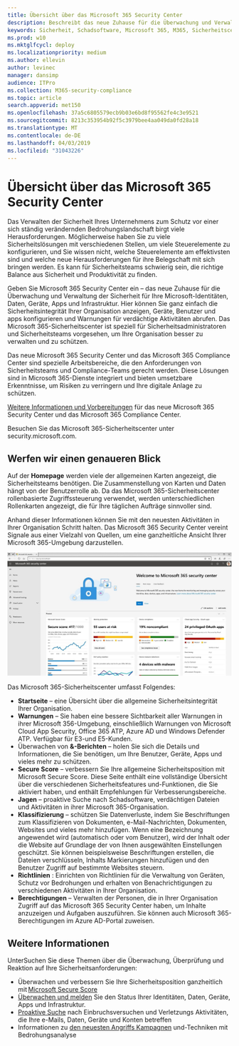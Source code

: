 ```yaml
---
title: Übersicht über das Microsoft 365 Security Center
description: Beschreibt das neue Zuhause für die Überwachung und Verwaltung der Sicherheit für Ihre Microsoft-Identitäten, Daten, Geräte und apps.
keywords: Sicherheit, Schadsoftware, Microsoft 365, M365, Sicherheitscenter, Überwachung, Bericht, Identitäten, Daten, Geräte, Apps
ms.prod: w10
ms.mktglfcycl: deploy
ms.localizationpriority: medium
ms.author: ellevin
author: levinec
manager: dansimp
audience: ITPro
ms.collection: M365-security-compliance
ms.topic: article
search.appverid: met150
ms.openlocfilehash: 37a5c6805579ecb9b03e6bd8f95562fe4c3e9521
ms.sourcegitcommit: 8213c353954b92f5c3979bee4aa049da0fd28a18
ms.translationtype: MT
ms.contentlocale: de-DE
ms.lasthandoff: 04/03/2019
ms.locfileid: "31043226"
---
```

# <a name="overview-of-the-microsoft-365-security-center"></a>Übersicht über das Microsoft 365 Security Center

Das Verwalten der Sicherheit Ihres Unternehmens zum Schutz vor einer sich ständig verändernden Bedrohungslandschaft birgt viele Herausforderungen. Möglicherweise haben Sie zu viele Sicherheitslösungen mit verschiedenen Stellen, um viele Steuerelemente zu konfigurieren, und Sie wissen nicht, welche Steuerelemente am effektivsten sind und welche neue Herausforderungen für ihre Belegschaft mit sich bringen werden. Es kann für Sicherheitsteams schwierig sein, die richtige Balance aus Sicherheit und Produktivität zu finden.

Geben Sie Microsoft 365 Security Center ein – das neue Zuhause für die Überwachung und Verwaltung der Sicherheit für Ihre Microsoft-Identitäten, Daten, Geräte, Apps und Infrastruktur. Hier können Sie ganz einfach die Sicherheitsintegrität Ihrer Organisation anzeigen, Geräte, Benutzer und apps konfigurieren und Warnungen für verdächtige Aktivitäten abrufen. Das Microsoft 365-Sicherheitscenter ist speziell für Sicherheitsadministratoren und Sicherheitsteams vorgesehen, um Ihre Organisation besser zu verwalten und zu schützen.

Das neue Microsoft 365 Security Center und das Microsoft 365 Compliance Center sind spezielle Arbeitsbereiche, die den Anforderungen von Sicherheitsteams und Compliance-Teams gerecht werden. Diese Lösungen sind in Microsoft 365-Dienste integriert und bieten umsetzbare Erkenntnisse, um Risiken zu verringern und Ihre digitale Anlage zu schützen.

[Weitere Informationen und Vorbereitungen](https://docs.microsoft.com/en-us/office365/securitycompliance/microsoft-security-and-compliance) für das neue Microsoft 365 Security Center und das Microsoft 365 Compliance Center.

Besuchen Sie das Microsoft 365-Sicherheitscenter unter security.microsoft.com.  

## <a name="lets-take-a-closer-look"></a>Werfen wir einen genaueren Blick

Auf der **Homepage** werden viele der allgemeinen Karten angezeigt, die Sicherheitsteams benötigen. Die Zusammenstellung von Karten und Daten hängt von der Benutzerrolle ab. Da das Microsoft 365-Sicherheitscenter rollenbasierte Zugriffssteuerung verwendet, werden unterschiedlichen Rollenkarten angezeigt, die für Ihre täglichen Aufträge sinnvoller sind.  

Anhand dieser Informationen können Sie mit den neuesten Aktivitäten in Ihrer Organisation Schritt halten. Das Microsoft 365 Security Center vereint Signale aus einer Vielzahl von Quellen, um eine ganzheitliche Ansicht Ihrer Microsoft 365-Umgebung darzustellen.

![Microsoft 365 Security-Startseite](./media/security-docs/home.jpg)

Das Microsoft 365-Sicherheitscenter umfasst Folgendes:

* **Startseite** – eine Übersicht über die allgemeine Sicherheitsintegrität Ihrer Organisation.
* **Warnungen** – Sie haben eine bessere Sichtbarkeit aller Warnungen in ihrer Microsoft 356-Umgebung, einschließlich Warnungen von Microsoft Cloud App Security, Office 365 ATP, Azure AD und Windows Defender ATP. Verfügbar für E3-und E5-Kunden.  
* Überwachen von **&-Berichten** – holen Sie sich die Details und Informationen, die Sie benötigen, um Ihre Benutzer, Geräte, Apps und vieles mehr zu schützen. 
* **Secure Score** – verbessern Sie Ihre allgemeine Sicherheitsposition mit Microsoft Secure Score. Diese Seite enthält eine vollständige Übersicht über die verschiedenen Sicherheitsfeatures und-Funktionen, die Sie aktiviert haben, und enthält Empfehlungen für Verbesserungsbereiche.
* **Jagen** – proaktive Suche nach Schadsoftware, verdächtigen Dateien und Aktivitäten in ihrer Microsoft 365-Organisation.
* **Klassifizierung** – schützen Sie Datenverluste, indem Sie Beschriftungen zum Klassifizieren von Dokumenten, e-Mail-Nachrichten, Dokumenten, Websites und vieles mehr hinzufügen. Wenn eine Bezeichnung angewendet wird (automatisch oder vom Benutzer), wird der Inhalt oder die Website auf Grundlage der von Ihnen ausgewählten Einstellungen geschützt. Sie können beispielsweise Beschriftungen erstellen, die Dateien verschlüsseln, Inhalts Markierungen hinzufügen und den Benutzer Zugriff auf bestimmte Websites steuern.
* **Richtlinien** : Einrichten von Richtlinien für die Verwaltung von Geräten, Schutz vor Bedrohungen und erhalten von Benachrichtigungen zu verschiedenen Aktivitäten in Ihrer Organisation.
* **Berechtigungen** – Verwalten der Personen, die in Ihrer Organisation Zugriff auf das Microsoft 365 Security Center haben, um Inhalte anzuzeigen und Aufgaben auszuführen. Sie können auch Microsoft 365-Berechtigungen im Azure AD-Portal zuweisen.

## <a name="learn-more"></a>Weitere Informationen

UnterSuchen Sie diese Themen über die Überwachung, Überprüfung und Reaktion auf Ihre Sicherheitsanforderungen:

* Überwachen und verbessern Sie Ihre Sicherheitsposition ganzheitlich mit [Microsoft Secure Score](microsoft-secure-score.md)
* [Überwachen und melden](monitoring-and-reporting.md) Sie den Status Ihrer Identitäten, Daten, Geräte, Apps und Infrastruktur.
* [Proaktive Suche](hunting.md) nach Einbruchsversuchen und Verletzungs Aktivitäten, die Ihre e-Mails, Daten, Geräte und Konten betreffen
* Informationen zu [den neuesten Angriffs Kampagnen](latest-attack-campaigns.md) und-Techniken mit Bedrohungsanalyse
